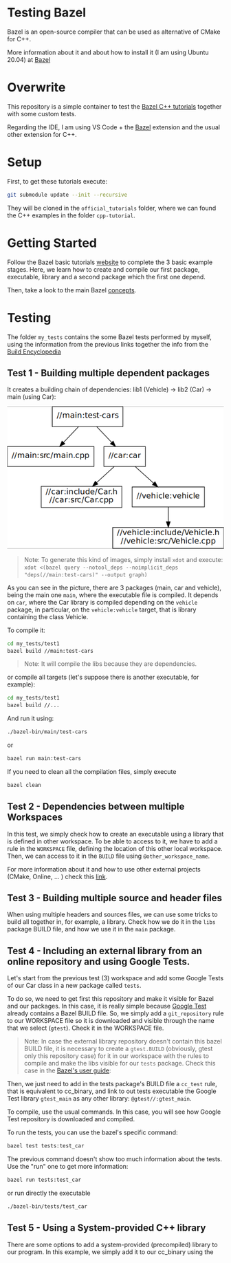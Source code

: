 # Testing Bazel

Bazel is an open-source compiler that can be used as alternative of CMake for C++.

More information about it and about how to install it (I am using Ubuntu 20.04) at [Bazel](https://bazel.build/start)

# Overwrite

This repository is a simple container to test the [Bazel C++ tutorials](https://bazel.build/start/cpp) together with some custom tests.

Regarding the IDE, I am using VS Code + the [Bazel](https://marketplace.visualstudio.com/items?itemName=BazelBuild.vscode-bazel) extension and the usual other extension for C++.

# Setup

First, to get these tutorials execute:

```bash
git submodule update --init --recursive
```

They will be cloned in the `official_tutorials` folder, where we can found the C++ examples in the folder `cpp-tutorial`.

# Getting Started

Follow the Bazel basic tutorials [website](https://bazel.build/start/cpp) to complete the 3 basic example stages. Here, we learn how to create and compile our first package, executable, library and a second package which the first one depend.

Then, take a look to the main Bazel [concepts](https://bazel.build/concepts/build-ref).

# Testing

The folder `my_tests` contains the some Bazel tests performed by myself, using the information from the previous links together the info from the [Build Encyclopedia](https://bazel.build/reference/be/overview)

## Test 1 - Building multiple dependent packages 

It creates a building chain of dependencies: lib1 (Vehicle) -> lib2 (Car) -> main (using Car):

![](my_tests/test1/dependencies_graph.png)

> Note: To generate this kind of images, simply install `xdot` and execute:
> `xdot <(bazel query --notool_deps --noimplicit_deps "deps(//main:test-cars)" --output graph)`

As you can see in the picture, there are 3 packages (main, car and vehicle), being the main one `main`, where the executable file is compiled. It depends on `car`, where the Car library is compiled depending on the `vehicle` package, in particular, on the `vehicle:vehicle` target, that is library containing the class Vehicle.

To compile it:

```bash
cd my_tests/test1
bazel build //main:test-cars
```

> Note: It will compile the libs because they are dependencies.

or compile all targets (let's suppose there is another executable, for example):

```bash
cd my_tests/test1
bazel build //...
```

And run it using:

```bash
./bazel-bin/main/test-cars
```

or

```bash
bazel run main:test-cars
```

If you need to clean all the compilation files, simply execute

```bash
bazel clean
```

## Test 2 - Dependencies between multiple Workspaces

In this test, we simply check how to create an executable using a library that is defined in other workspace. To be able to access to it, we have to add a rule in the `WORKSPACE` file, defining the location of this other local workspace. Then, we can access to it in the `BUILD` file using `@other_workspace_name`.

For more information about it and how to use other external projects (CMake, Online, ... ) check this [link](https://bazel.build/build/external).

## Test 3 - Building multiple source and header files

When using multiple headers and sources files, we can use some tricks to build all together in, for example, a library. Check how we do it in the `libs` package BUILD file, and how we use it in the `main` package.

## Test 4 - Including an external library from an online repository and using Google Tests.

Let's start from the previous test (3) workspace and add some Google Tests of our Car class in a new package called `tests`. 

To do so, we need to get first this repository and make it visible for Bazel and our packages. In this case, it is really simple because [Google Test](https://github.com/google/googletest) already contains a Bazel BUILD file. So, we simply add a `git_repository` rule to our WORKSPACE file so it is downloaded and visible through the name that we select (`gtest`). Check it in the WORKSPACE file.

> Note: In case the external library repository doesn't contain this bazel BUILD file, it is necessary to create a `gtest.BUILD` (obviously, gtest only this repository case) for it in our workspace with the rules to compile and make the libs visible for our `tests` package. Check this case in the [Bazel's user guide](https://bazel.build/tutorials/cpp-use-cases#include-external-libraries): 

Then, we just need to add in the tests package's BUILD file a `cc_test` rule, that is equivalent to cc_binary, and link to out tests executable the Google Test library `gtest_main` as any other library: `@gtest//:gtest_main`.

To compile, use the usual commands. In this case, you will see how Google Test repository is downloaded and compiled.

To run the tests, you can use the bazel's specific command:

```bash
bazel test tests:test_car
```
The previous command doesn't show too much information about the tests. Use the "run" one to get more information:

```bash
bazel run tests:test_car
```

or run directly the executable

```bash
./bazel-bin/tests/test_car
```

## Test 5 - Using a System-provided C++ library

There are some options to add a system-provided (precompiled) library to our program. In this example, we simply add it to our cc_binary using the 
